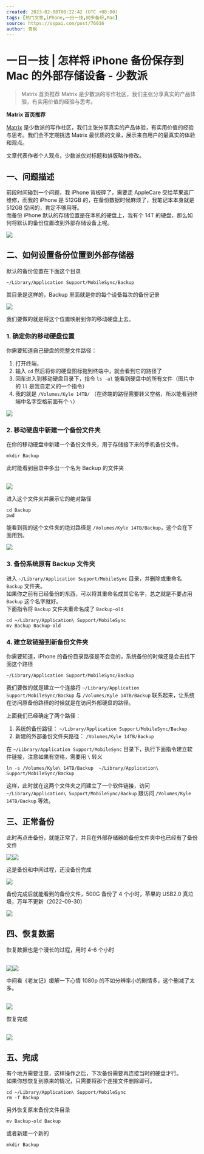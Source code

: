 ```yaml
---
created: 2023-02-08T00:22:42 (UTC +08:00)
tags: [热门文章,iPhone,一日一技,同步备份,Mac]
source: https://sspai.com/post/76016
author: 青枫
---
```


# 一日一技 | 怎样将 iPhone 备份保存到 Mac 的外部存储设备 - 少数派

> Matrix 首页推荐 Matrix 是少数派的写作社区，我们主张分享真实的产品体验，有实用价值的经验与思考。

**Matrix 首页推荐**

[Matrix](https://sspai.com/matrix) 是少数派的写作社区，我们主张分享真实的产品体验，有实用价值的经验与思考。我们会不定期挑选 Matrix 最优质的文章，展示来自用户的最真实的体验和观点。

文章代表作者个人观点，少数派仅对标题和排版略作修改。

一、问题描述
------

前段时间碰到一个问题，我 iPhone 背板碎了，需要走 AppleCare 交给苹果返厂维修，而我的 iPhone 是 512GB 的，在备份数据时候麻烦了，我笔记本本身就是 512GB 空间的，肯定不够用呀。  
而备份 iPhone 默认的存储位置是在本机的硬盘上，我有个 14T 的硬盘，那么如何将默认的备份位置改到外部存储设备上呢。

![](https://cdn.sspai.com/editor/u_kylebing/16645479872255.png)

二、如何设置备份位置到外部存储器
----------------

默认的备份位置在下面这个目录

```
~/Library/Application Support/MobileSync/Backup

```

其目录是这样的，Backup 里面就是你的每个设备每次的备份记录

![](https://cdn.sspai.com/editor/u_kylebing/16645479872274.png)

  
我们要做的就是将这个位置映射到你的移动硬盘上去。

### 1. 确定你的移动硬盘位置

你需要知道自己硬盘的完整文件路径：

1.  打开终端，
2.  输入 `cd` 然后将你的硬盘图标拖到终端中，就会看到它的路径了
3.  回车进入到移动硬盘目录下，指令 `ls -al` 能看到硬盘中的所有文件（图片中的 `ll` 是我自定义的一个指令）
4.  我的就是 `/Volumes/Kyle 14TB/` （在终端的路径需要转义空格，所以能看到终端中名字空格前面有个 `\`）

![](https://cdn.sspai.com/editor/u_kylebing/16645479872280.gif)

### 2. 移动硬盘中新建一个备份文件夹

在你的移动硬盘中新建一个备份文件夹，用于存储接下来的手机备份文件。

```
mkdir Backup

```

此时能看到目录中多出一个名为 Backup 的文件夹  
 

![](https://cdn.sspai.com/editor/u_kylebing/16645479872284.png)

进入这个文件夹并展示它的绝对路径

```
cd Backup
pwd

```

能看到我的这个文件夹的绝对路径是 `/Volumes/Kyle 14TB/Backup`，这个会在下面用到。

![](https://cdn.sspai.com/editor/u_kylebing/16645479872288.png)

### 3. 备份系统原有 Backup 文件夹

进入 `~/Library/Application Support/MobileSync` 目录，并删除或重命名 `Backup` 文件夹。  
如果你之前有已经备份的东西，可以将其重命名成其它名字，总之就是不要占用 `Backup` 这个名字就好。  
下面指令将 `Backup` 文件夹重命名成了 `Backup-old`

```
cd ~/Library/Application\ Support/MobileSync
mv Backup Backup-old

```

### 4. 建立软链接到新备份文件夹

你需要知道，iPhone 的备份目录路径是不会变的，系统备份的时候还是会去找下面这个路径

```
~/Library/Application Support/MobileSync/Backup

```

我们要做的就是建立一个连接将 `~/Library/Application Support/MobileSync/Backup` 与 `/Volumes/Kyle 14TB/Backup` 联系起来，让系统在访问原备份路径的时候就是在访问外部硬盘的路径。

上面我们已经确定了两个路径：

1.  系统的备份路径： `~/Library/Application Support/MobileSync/Backup`
2.  新建的外部备份文件夹路径： `/Volumes/Kyle 14TB/Backup`

在 `~/Library/Application Support/MobileSync` 目录下，执行下面指令建立软件链接，注意如果有空格，需要用 `\` 转义

```
ln -s /Volumes/Kyle\ 14TB/Backup  ~/Library/Application\ Support/MobileSync/Backup

```

这样，此时就在这两个文件夹之间建立了一个软件链接，访问 `~/Library/Application\ Support/MobileSync/Backup` 跟访问 `/Volumes/Kyle 14TB/Backup` 等效。

三、正常备份
------

此时再点击备份，就能正常了，并且在外部存储器的备份文件夹中也已经有了备份文件

![](https://cdn.sspai.com/editor/u_kylebing/16645479872293.png)![](https://cdn.sspai.com/editor/u_kylebing/16645479872297.png)

  
这是备份和中间过程，还没备份完成

![](https://cdn.sspai.com/editor/u_kylebing/16645479872301.png)

备份完成后就能看到的备份文件，500G 备份了 4 个小时，苹果的 USB2.0 真垃圾，万年不更新（2022-09-30）

![](https://cdn.sspai.com/editor/u_kylebing/16645479872305.png)

四、恢复数据
------

恢复数据也是个漫长的过程，用时 4-6 个小时  
 

![](https://cdn.sspai.com/editor/u_kylebing/16645479872309.png)![](https://cdn.sspai.com/editor/u_kylebing/16645479872314.png)

  
中间看《老友记》缓解一下心情 1080p 的不如分辨率小的剧情多，这个删减了太多。  
 

![](https://cdn.sspai.com/editor/u_kylebing/16645479872318.png)

恢复完成  
 

![](https://cdn.sspai.com/editor/u_kylebing/16645479872322.png)

五、完成
----

有个地方需要注意，这样操作之后，下次备份需要再连接当时的硬盘才行。  
如果你想恢复到原来的情况，只需要将那个连接文件删除即可。

```
cd ~/Library/Application\ Support/MobileSync
rm -f Backup

```

另外恢复原来备份文件目录

```
mv Backup-old Backup

```

或者新建一个新的

```
mkdir Backup

```
